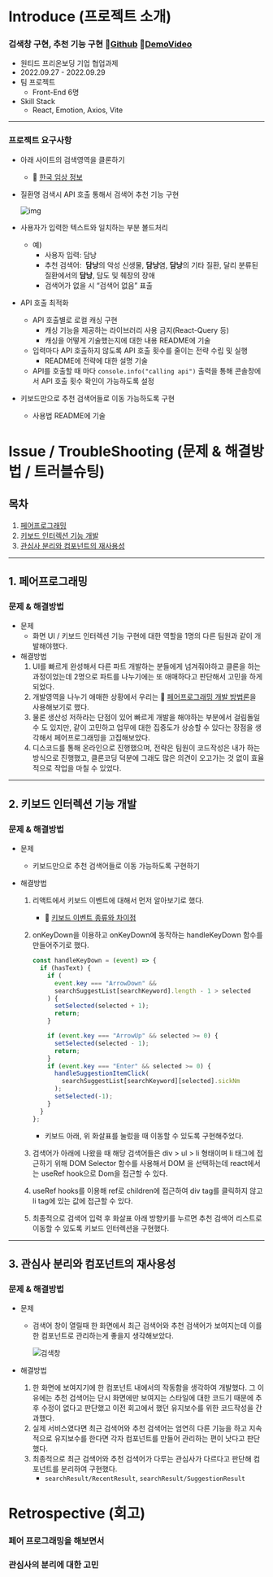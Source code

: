 # Introduce (프로젝트 소개)

### 검색창 구현, 추천 기능 구현 🔗[Github](https://github.com/wanted-pre-onboarding-fe-6th-team2/pre-onboarding-assignment-week-5-1-team-2) 🔗[DemoVideo](https://user-images.githubusercontent.com/93869214/192932507-c920b659-b5c6-491e-af53-16b1b70a1df4.gif)

- 원티드 프리온보딩 기업 협업과제
- 2022.09.27 - 2022.09.29
- 팀 프로젝트
  - Front-End 6명
- Skill Stack
  - React, Emotion, Axios, Vite

---

### 프로젝트 요구사항

- 아래 사이트의 검색영역을 클론하기
  - 🔗 [한국 임상 정보](https://clinicaltrialskorea.com/)
- 질환명 검색시 API 호출 통해서 검색어 추천 기능 구현
  
    ![img](https://younuk.notion.site/image/https%3A%2F%2Fs3-us-west-2.amazonaws.com%2Fsecure.notion-static.com%2F81d5016d-ca92-494c-a90c-5458ffde01c5%2FUntitled.png?table=block&id=a2f141a1-5367-48d7-9f5e-daf6b58277a3&spaceId=72b256b1-ae08-4e70-bb6c-f9c3cad5a793&width=2000&userId=&cache=v2)
- 사용자가 입력한 텍스트와 일치하는 부분 볼드처리
  - 예)
    - 사용자 입력: 담낭
    - 추천 검색어:  **담낭**의 악성 신생물, **담낭**염, **담낭**의 기타 질환, 달리 분류된 질환에서의 **담낭**, 담도 및 췌장의 장애
    - 검색어가 없을 시 “검색어 없음” 표출
- API 호출 최적화
  - API 호출별로 로컬 캐싱 구현
    - 캐싱 기능을 제공하는 라이브러리 사용 금지(React-Query 등)
    - 캐싱을 어떻게 기술했는지에 대한 내용 README에 기술
  - 입력마다 API 호출하지 않도록 API 호출 횟수를 줄이는 전략 수립 및 실행
    - README에 전략에 대한 설명 기술
  - API를 호출할 때 마다 `console.info("calling api")` 출력을 통해 콘솔창에서 API 호출 횟수 확인이 가능하도록 설정
- 키보드만으로 추천 검색어들로 이동 가능하도록 구현
  - 사용법 README에 기술

# Issue / TroubleShooting (문제 & 해결방법 / 트러블슈팅)

## 목차

1. [페어프로그래밍](#1-페어프로그래밍)
2. [키보드 인터렉션 기능 개발](#2-키보드-인터렉션-기능-개발)
3. [관심사 분리와 컴포넌트의 재사용성](#3-관심사-분리와-컴포넌트의-재사용성)

---

## 1. 페어프로그래밍

### 문제 & 해결방법

- 문제
  - 화면 UI / 키보드 인터렉션 기능 구현에 대한 역할을 1명의 다른 팀원과 같이 개발해야했다.
- 해결방법
  1. UI를 빠르게 완성해서 다른 파트 개발하는 분들에게 넘겨줘야하고 클론을 하는 과정이었는데 2명으로 파트를 나누기에는 또 애매하다고 판단해서 고민을 하게되었다.
  2. 개발영역을 나누기 애매한 상황에서 우리는 🔗 [페어프로그래밍 개발 방법론](https://blog.mathpresso.com/mathpresso-%EA%B0%9C%EB%B0%9C%EB%B0%A9%EB%B2%95%EB%A1%A0-1-%ED%8E%98%EC%96%B4-%ED%94%84%EB%A1%9C%EA%B7%B8%EB%9E%98%EB%B0%8D-pair-programing-f7d07ac323d0)을 사용해보기로 했다.
  3. 물론 생산성 저하라는 단점이 있어 빠르게 개발을 해야하는 부분에서 걸림돌일 수 도 있지만, 같이 고민하고 업무에 대한 집중도가 상승할 수 있다는 장점을 생각해서 페어프로그래밍을 고집해보았다.
  4. 디스코드를 통해 온라인으로 진행했으며, 전략은 팀원이 코드작성은 내가 하는 방식으로 진행했고, 클론코딩 덕분에 그래도 많은 의견이 오고가는 것 없이 효율적으로 작업을 마칠 수 있었다.

---

## 2. 키보드 인터렉션 기능 개발

### 문제 & 해결방법

- 문제
  - 키보드만으로 추천 검색어들로 이동 가능하도록 구현하기
- 해결방법

  1. 리액트에서 키보드 이벤트에 대해서 먼저 알아보기로 했다.
     - 🔗 [키보드 이벤트 종류와 차이점](https://itprogramming119.tistory.com/entry/React-onKeyDown-onKeyUp-onKeyPress-%EC%B0%A8%EC%9D%B4)
  2. onKeyDown을 이용하고 onKeyDown에 동작하는 handleKeyDown 함수를 만들어주기로 했다.

     ```javascript
     const handleKeyDown = (event) => {
       if (hasText) {
         if (
           event.key === "ArrowDown" &&
           searchSuggestList[searchKeyword].length - 1 > selected
         ) {
           setSelected(selected + 1);
           return;
         }

         if (event.key === "ArrowUp" && selected >= 0) {
           setSelected(selected - 1);
           return;
         }
         if (event.key === "Enter" && selected >= 0) {
           handleSuggestionItemClick(
             searchSuggestList[searchKeyword][selected].sickNm
           );
           setSelected(-1);
         }
       }
     };
     ```

     - 키보드 아래, 위 화살표를 눌렀을 때 이동할 수 있도록 구현해주었다.

  3. 검색어가 아래에 나왔을 때 해당 검색어들은 div > ul > li 형태이며 li 태그에 접근하기 위해 DOM Selector 함수를 사용해서 DOM 을 선택하는데 react에서는 useRef hook으로 Dom을 접근할 수 있다.
  4. useRef hooks를 이용해 ref로 children에 접근하여 div tag를 클릭하지 않고 li tag에 있는 값에 접근할 수 있다.
  5. 최종적으로 검색어 입력 후 화살표 아래 방향키를 누르면 추천 검색어 리스트로 이동할 수 있도록 키보드 인터렉션을 구현했다.

---

## 3. 관심사 분리와 컴포넌트의 재사용성

### 문제 & 해결방법

- 문제
  - 검색어 창이 열릴때 한 화면에서 최근 검색어와 추천 검색어가 보여지는데 이를 한 컴포넌트로 관리하는게 좋을지 생각해보았다.
  
    ![검색창](https://user-images.githubusercontent.com/83898103/200758186-e23790b7-f844-41dc-8792-ecb80a4686ae.jpg)

- 해결방법
  1. 한 화면에 보여지기에 한 컴포넌트 내에서의 작동함을 생각하여 개발했다. 그 이유에는 추천 검색어는 단시 화면에만 보여지는 스타일에 대한 코드기 때문에 추후 수정이 없다고 판단했고 이전 회고에서 했던 유지보수를 위한 코드작성을 간과했다.
  2. 실제 서비스였다면 최근 검색어와 추천 검색어는 엄연히 다른 기능을 하고 지속적으로 유지보수를 한다면 각자 컴포넌트를 만들어 관리하는 편이 낫다고 판단했다.
  3. 최종적으로 최근 검색어와 추천 검색어가 다루는 관심사가 다르다고 판단해 컴포넌트를 분리하여 구현했다.
     - `searchResult/RecentResult`, `searchResult/SuggestionResult`

# Retrospective (회고)

### 페어 프로그래밍을 해보면서

### 관심사의 분리에 대한 고민
